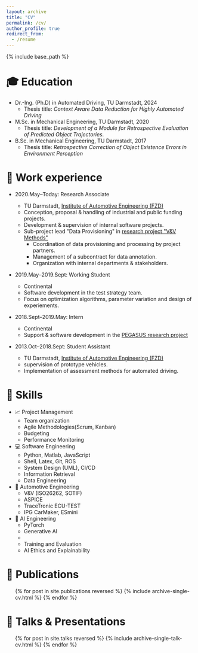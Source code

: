 ```yaml
---
layout: archive
title: "CV"
permalink: /cv/
author_profile: true
redirect_from:
  - /resume
---
```


{% include base_path %}

🎓 Education
======
* Dr.-Ing. (Ph.D) in Automated Driving, TU Darmstadt, 2024
  * Thesis title: *Context Aware Data Reduction for Highly Automated Driving*
* M.Sc. in Mechanical Engineering, TU Darmstadt, 2020
  * Thesis title: *Development of a Module for Retrospective Evaluation of Predicted Object Trajectories.*
* B.Sc. in Mechanical Engineering, TU Darmstadt, 2017
  * Thesis title: *Retrospective Correction of Object Existence Errors in Environment Perception*

👔 Work experience
======
* 2020.May–Today: Research Associate
  * TU Darmstadt, [Institute of Automotive Engineering (FZD)](https://www.fzd.tu-darmstadt.de)
  * Conception, proposal & handling of industrial and public funding projects.
  * Development & supervision of internal software projects.
  * Sub-project lead "Data Provisioning" in [research project "V&V Methods"](https://www.vvm-projekt.de/en/)
    * Coordination of data provisioning and processing by project partners.
    * Management of a subcontract for data annotation.
    * Organization with internal departments & stakeholders.

* 2019.May–2019.Sept: Working Student
  * Continental
  * Software development in the test strategy team. 
  * Focus on optimization algorithms, parameter variation and design of experiements.

* 2018.Sept–2019.May: Intern
  * Continental
  * Support & software development in the [PEGASUS research project](https://www.pegasusprojekt.de/en/)

* 2013.Oct–2018.Sept: Student Assistant
  * TU Darmstadt, [Institute of Automotive Engineering (FZD)](https://www.fzd.tu-darmstadt.de)
  * supervision of prototype vehicles.
  * Implementation of assessment methods for automated driving.
  
📖 Skills
======
* 📈 Project Management
  * Team organization
  * Agile Methodologies(Scrum, Kanban)
  * Budgeting
  * Performance Monitoring
* 💻 Software Engineering
  * Python, Matlab, JavaScript
  * Shell, Latex, Git, ROS
  * System Design (UML), CI/CD
  * Information Retrieval
  * Data Engineering
* 🚗 Automotive Engineering
  * V&V (ISO26262, SOTIF)
  * ASPICE
  * TraceTronic ECU-TEST
  * IPG CarMaker, ESmini
* 🤖 AI Engineering
  * PyTorch
  * Generative AI
  * 
  * Training and Evaluation
  * AI Ethics and Explainability

📖 Publications
======
  <ul>{% for post in site.publications reversed %}
    {% include archive-single-cv.html %}
  {% endfor %}</ul>
  
💬 Talks & Presentations
======
  <ul>{% for post in site.talks reversed %}
    {% include archive-single-talk-cv.html  %}
  {% endfor %}</ul>
  
<!--
Teaching
======
  <ul>{% for post in site.teaching reversed %}
    {% include archive-single-cv.html %}
  {% endfor %}</ul>
  
Service and leadership
======
* Currently signed in to 43 different slack teams
//-->
